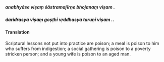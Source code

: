 ##### anabhyāse viṣaṃ śāstramajīrṇe bhojanaṃ viṣam .
##### daridrasya viṣaṃ goṣṭhī vṛddhasya taruṇī viṣam ..

#### Translation

Scriptural lessons not put into practice are poison; a meal is poison to him who suffers from indigestion; a social gathering is poison to a poverty stricken person; and a young wife is poison to an aged man.